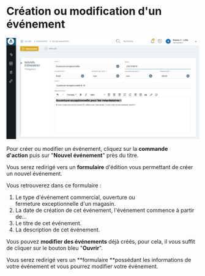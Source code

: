 # Création ou modification d'un événement

![editevenment-formulairevnementpngpng](images/editevenment-formulairevnementpngpng.png)

Pour créer ou modifier un événement, cliquez sur la **commande d'action** puis sur "**Nouvel événement**" près du titre.

Vous serez redirigé vers un **formulaire** d'édition vous permettant de créer un nouvel événement.

Vous retrouverez dans ce formulaire :

1.  Le type d'événement commercial, ouverture ou fermeture exceptionnelle d'un magasin.
2.  La date de création de cet événement, l'événement commence à partir de...
3.  Le titre de cet événement.
4.  La description de cet événement.

Vous pouvez **modifier des événements** déjà créés, pour cela, il vous suffit de cliquer sur le bouton bleu "**Ouvrir**".

Vous serez redirigé vers un **formulaire **possédant les informations de votre événement et vous pourrez modifier votre événement.
